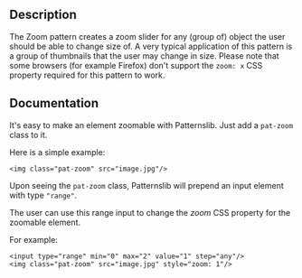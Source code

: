 ## Description

The Zoom pattern creates a zoom slider for any (group of) object the user should be able to change size of.
A very typical application of this pattern is a group of thumbnails that the user may change in size.
Please note that some browsers (for example Firefox) don't support the `zoom: x` CSS property required for this
pattern to work.

## Documentation

It's easy to make an element zoomable with Patternslib. Just add a `pat-zoom` class to it.

Here is a simple example:

    <img class="pat-zoom" src="image.jpg"/>

Upon seeing the `pat-zoom` class, Patternslib will prepend an input element with type `"range"`.

The user can use this range input to change the _zoom_ CSS property for the zoomable element.

For example:

    <input type="range" min="0" max="2" value="1" step="any"/>
    <img class="pat-zoom" src="image.jpg" style="zoom: 1"/>
